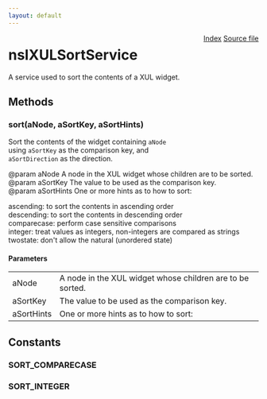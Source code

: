 ```yaml
---
layout: default
---
```

<div class='links' style='float:right'><a href="../index.html">Index</a>
<a href="http://dxr.mozilla.org/mozilla-central/source/dom/xul/templates/nsIXULSortService.idl">Source file</a>
</div>

# nsIXULSortService #
  
A service used to sort the contents of a XUL widget.  
  

## Methods ##

### sort(aNode, aSortKey, aSortHints) ###
  
Sort the contents of the widget containing <code>aNode</code>  
using <code>aSortKey</code> as the comparison key, and  
<code>aSortDirection</code> as the direction.  
  
@param aNode A node in the XUL widget whose children are to be sorted.  
@param aSortKey The value to be used as the comparison key.  
@param aSortHints One or more hints as to how to sort:  
  
  ascending: to sort the contents in ascending order  
  descending: to sort the contents in descending order  
  comparecase: perform case sensitive comparisons  
  integer: treat values as integers, non-integers are compared as strings  
  twostate: don't allow the natural (unordered state)  
  

#### Parameters ####

<table>

<tr>
<td>aNode</td>
<td>A node in the XUL widget whose children are to be sorted.  
</td>
</tr>

<tr>
<td>aSortKey</td>
<td>The value to be used as the comparison key.  
</td>
</tr>

<tr>
<td>aSortHints</td>
<td>One or more hints as to how to sort:  
</td>
</tr>

</table>

## Constants ##

### SORT_COMPARECASE ###

### SORT_INTEGER ###
